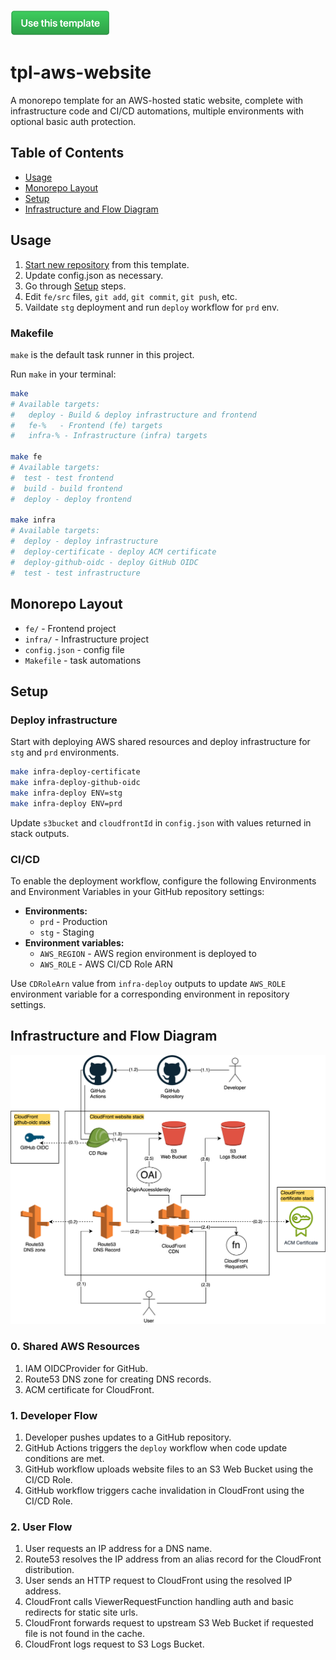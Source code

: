 [<img src="docs/use-this-template-btn.png" width="160" />](https://github.com/new?template_name=tpl-aws-website&template_owner=tsertkov)

# tpl-aws-website 

A monorepo template for an AWS-hosted static website, complete with infrastructure code and CI/CD automations, multiple environments with optional basic auth protection.

## Table of Contents

- [Usage](#usage)
- [Monorepo Layout](#monorepo-layout)
- [Setup](#setup)
- [Infrastructure and Flow Diagram](#infrastructure-and-flow-diagram)

## Usage

1. [Start new repository](https://github.com/new?template_name=tpl-aws-website&template_owner=tsertkov) from this template.
2. Update config.json as necessary.
3. Go through [Setup](#setup) steps.
4. Edit `fe/src` files, `git add`, `git commit`, `git push`, etc.
5. Vaildate `stg` deployment and run `deploy` workflow for `prd` env.

### Makefile

`make` is the default task runner in this project.

Run `make` in your terminal:

```sh
make
# Available targets:
#   deploy - Build & deploy infrastructure and frontend
#   fe-%   - Frontend (fe) targets
#   infra-% - Infrastructure (infra) targets

make fe
# Available targets:
#  test - test frontend
#  build - build frontend
#  deploy - deploy frontend

make infra
# Available targets:
#  deploy - deploy infrastructure
#  deploy-certificate - deploy ACM certificate
#  deploy-github-oidc - deploy GitHub OIDC
#  test - test infrastructure
```

## Monorepo Layout

- `fe/` - Frontend project
- `infra/` - Infrastructure project
- `config.json` - config file
- `Makefile` - task automations

## Setup

### Deploy infrastructure

Start with deploying AWS shared resources and deploy infrastructure for `stg` and `prd` environments.

```sh
make infra-deploy-certificate
make infra-deploy-github-oidc
make infra-deploy ENV=stg
make infra-deploy ENV=prd
```

Update `s3bucket` and `cloudfrontId` in `config.json` with values returned in stack outputs.

### CI/CD

To enable the deployment workflow, configure the following Environments and Environment Variables in your GitHub repository settings:

- **Environments:**
  - `prd` - Production
  - `stg` - Staging
- **Environment variables:**
  - `AWS_REGION` - AWS region environment is deployed to
  - `AWS_ROLE` - AWS CI/CD Role ARN

Use `CDRoleArn` value from `infra-deploy` outputs to update `AWS_ROLE` environment variable for a corresponding environment in repository settings.

## Infrastructure and Flow Diagram

![Infrastructure Diagram](https://raw.githubusercontent.com/tsertkov/tpl-aws-website/main/docs/infra-diagram.svg)

### 0. Shared AWS Resources

1. IAM OIDCProvider for GitHub.
2. Route53 DNS zone for creating DNS records.
3. ACM certificate for CloudFront.

### 1. Developer Flow

1. Developer pushes updates to a GitHub repository.
2. GitHub Actions triggers the `deploy` workflow when code update conditions are met.
3. GitHub workflow uploads website files to an S3 Web Bucket using the CI/CD Role.
4. GitHub workflow triggers cache invalidation in CloudFront using the CI/CD Role.

### 2. User Flow

1. User requests an IP address for a DNS name.
2. Route53 resolves the IP address from an alias record for the CloudFront distribution.
3. User sends an HTTP request to CloudFront using the resolved IP address.
4. CloudFront calls ViewerRequestFunction handling auth and basic redirects for static site urls.
5. CloudFront forwards request to upstream S3 Web Bucket if requested file is not found in the cache.
6. CloudFront logs request to S3 Logs Bucket.
